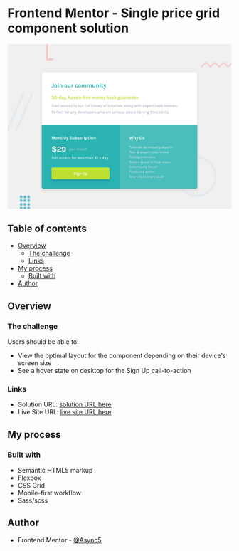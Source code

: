 # Frontend Mentor - Single price grid component solution

![Design](./design/desktop-preview.jpg)

## Table of contents

- [Overview](#overview)
  - [The challenge](#the-challenge)
  - [Links](#links)
- [My process](#my-process)
  - [Built with](#built-with)
- [Author](#author)

## Overview

### The challenge

Users should be able to:

- View the optimal layout for the component depending on their device's screen size
- See a hover state on desktop for the Sign Up call-to-action

### Links

- Solution URL: [solution URL here](https://www.frontendmentor.io/solutions/single-price-grid-component-solution-with-htmlsass-FGQ7W90li)
- Live Site URL: [live site URL here](https://eloquent-bhabha-571c41.netlify.app/)

## My process

### Built with

- Semantic HTML5 markup
- Flexbox
- CSS Grid
- Mobile-first workflow
- Sass/scss

## Author

<!-- - Website - [Add your name here](https://www.your-site.com) -->

- Frontend Mentor - [@Async5](https://www.frontendmentor.io/profile/async5)
